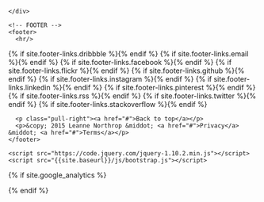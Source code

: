 
    </div>

    <!-- FOOTER -->
    <footer>
      <hr/>
{% if site.footer-links.dribbble %}<a href="http://dribbble.com/{{ site.footer-links.dribbble }}"><i class="svg-icon dribbble"></i></a>{% endif %}
{% if site.footer-links.email %}<a href="mailto:{{ site.footer-links.email }}"><i class="svg-icon email"></i></a>{% endif %}
{% if site.footer-links.facebook %}<a href="http://facebook.com/{{ site.footer-links.facebook }}"><i class="svg-icon facebook"></i></a>{% endif %}
{% if site.footer-links.flickr %}<a href="http://flickr.com/{{ site.footer-links.flickr }}"><i class="svg-icon flickr"></i></a>{% endif %}
{% if site.footer-links.github %}<a href="{{ site.github.owner_url }}"><i class="svg-icon github"></i></a>{% endif %}
{% if site.footer-links.instagram %}<a href="http://instagram.com/{{ site.footer-links.instagram }}"><i class="svg-icon instagram"></i></a>{% endif %}
{% if site.footer-links.linkedin %}<a href="http://linkedin.com/in/{{ site.footer-links.linkedin }}"><i class="svg-icon linkedin"></i></a>{% endif %}
{% if site.footer-links.pinterest %}<a href="http://pinterest.com/{{ site.footer-links.pinterest }}"><i class="svg-icon pinterest"></i></a>{% endif %}
{% if site.footer-links.rss %}<a href="{{ site.baseurl }}/feed.xml"><i class="svg-icon rss"></i></a>{% endif %}
{% if site.footer-links.twitter %}<a href="http://twitter.com/{{ site.footer-links.twitter }}"><i class="svg-icon twitter"></i></a>{% endif %}
{% if site.footer-links.stackoverflow %}<a href="http://stackoverflow.com/{{ site.footer-links.stackoverflow }}"><i class="svg-icon stackoverflow"></i></a>{% endif %}

      <p class="pull-right"><a href="#">Back to top</a></p>
      <p>&copy; 2015 Leanne Northrop &middot; <a href="#">Privacy</a> &middot; <a href="#">Terms</a></p>
    </footer>

    <script src="https://code.jquery.com/jquery-1.10.2.min.js"></script>
    <script src="{{site.baseurl}}/js/bootstrap.js"></script>
{% if site.google_analytics %}
  <!-- Google Analytics -->
  <script>
    (function(i,s,o,g,r,a,m){i['GoogleAnalyticsObject']=r;i[r]=i[r]||function(){
    (i[r].q=i[r].q||[]).push(arguments)},i[r].l=1*new Date();a=s.createElement(o),
    m=s.getElementsByTagName(o)[0];a.async=1;a.src=g;m.parentNode.insertBefore(a,m)
    })(window,document,'script','//www.google-analytics.com/analytics.js','ga');

    ga('create', '{{ site.google_analytics }}', 'auto');
    ga('send', 'pageview');
  </script>
  <!-- End Google Analytics -->
{% endif %}
  </body>
</html>
